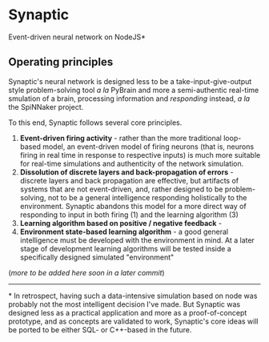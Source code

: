 # Synaptic

Event-driven neural network on NodeJS\*

## Operating principles

Synaptic's neural network is designed less to be a take-input-give-output style problem-solving tool _a la_ PyBrain and more a semi-authentic real-time smulation of a brain, processing information and _responding_ instead, _a la_ the SpiNNaker project.

To this end, Synaptic follows several core principles. 

1. __Event-driven firing activity__ - rather than the more traditional loop-based model, an event-driven model of firing neurons (that is, neurons firing in real time in response to respective inputs) is much more suitable for real-time simulations and authenticity of the network simulation.
2. __Dissolution of discrete layers and back-propagation of errors__ - discrete layers and back propagation are effective, but artifacts of systems that are not event-driven, and, rather designed to be problem-solving, not to be a general intelligence responding holistically to the environment. Synaptic abandons this model for a more direct way of responding to input in both firing (1) and the learning algorithm (3)
3. __Learning algorithm based on positive / negative feedback__ - 
4. __Environment state-based learning algorithm__ - a good general intelligence must be developed with the environment in mind. At a later stage of development learning algorithms will be tested inside a specifically designed simulated "environment"

(_more to be added here soon in a later commit_)

- - -

\* In retrospect, having such a data-intensive simulation based on node was probably not the most intelligent decision I've made. But Synaptic was designed less as a practical application and more as a proof-of-concept prototype, and as concepts are validated to work, Synaptic's core ideas will be ported to be either SQL- or C++-based in the future.


